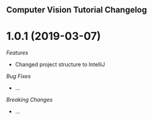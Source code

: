 ## Computer Vision Tutorial Changelog

<a name="1.0.1"></a>
# 1.0.1 (2019-03-07)

*Features*
* Changed project structure to IntelliJ

*Bug Fixes*
* ...

*Breaking Changes*
* ...
